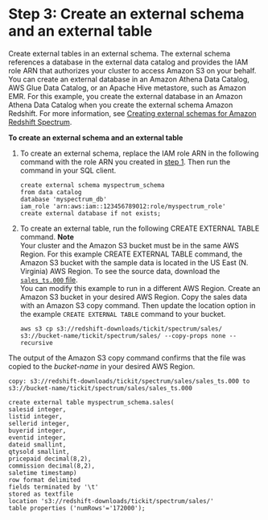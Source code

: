 # Step 3: Create an external schema and an external table<a name="c-getting-started-using-spectrum-create-external-table"></a>

Create external tables in an external schema\. The external schema references a database in the external data catalog and provides the IAM role ARN that authorizes your cluster to access Amazon S3 on your behalf\. You can create an external database in an Amazon Athena Data Catalog, AWS Glue Data Catalog, or an Apache Hive metastore, such as Amazon EMR\. For this example, you create the external database in an Amazon Athena Data Catalog when you create the external schema Amazon Redshift\. For more information, see [Creating external schemas for Amazon Redshift Spectrum](c-spectrum-external-schemas.md)\. <a name="spectrum-get-started-create-external-table"></a>

**To create an external schema and an external table**

1. To create an external schema, replace the IAM role ARN in the following command with the role ARN you created in [step 1](c-getting-started-using-spectrum-create-role.md)\. Then run the command in your SQL client\.

   ```
   create external schema myspectrum_schema 
   from data catalog 
   database 'myspectrum_db' 
   iam_role 'arn:aws:iam::123456789012:role/myspectrum_role'
   create external database if not exists;
   ```

1. To create an external table, run the following CREATE EXTERNAL TABLE command\.
**Note**  
Your cluster and the Amazon S3 bucket must be in the same AWS Region\. For this example CREATE EXTERNAL TABLE command, the Amazon S3 bucket with the sample data is located in the US East \(N\. Virginia\) AWS Region\. To see the source data, download the [`sales_ts.000` file](https://s3.amazonaws.com/redshift-downloads/tickit/spectrum/sales/sales_ts.000)\.   
You can modify this example to run in a different AWS Region\. Create an Amazon S3 bucket in your desired AWS Region\. Copy the sales data with an Amazon S3 copy command\. Then update the location option in the example `CREATE EXTERNAL TABLE` command to your bucket\.  

   ```
   aws s3 cp s3://redshift-downloads/tickit/spectrum/sales/ s3://bucket-name/tickit/spectrum/sales/ --copy-props none --recursive
   ```
The output of the Amazon S3 copy command confirms that the file was copied to the *bucket\-name* in your desired AWS Region\.  

   ```
   copy: s3://redshift-downloads/tickit/spectrum/sales/sales_ts.000 to s3://bucket-name/tickit/spectrum/sales/sales_ts.000
   ```

   ```
   create external table myspectrum_schema.sales(
   salesid integer,
   listid integer,
   sellerid integer,
   buyerid integer,
   eventid integer,
   dateid smallint,
   qtysold smallint,
   pricepaid decimal(8,2),
   commission decimal(8,2),
   saletime timestamp)
   row format delimited
   fields terminated by '\t'
   stored as textfile
   location 's3://redshift-downloads/tickit/spectrum/sales/'
   table properties ('numRows'='172000');
   ```